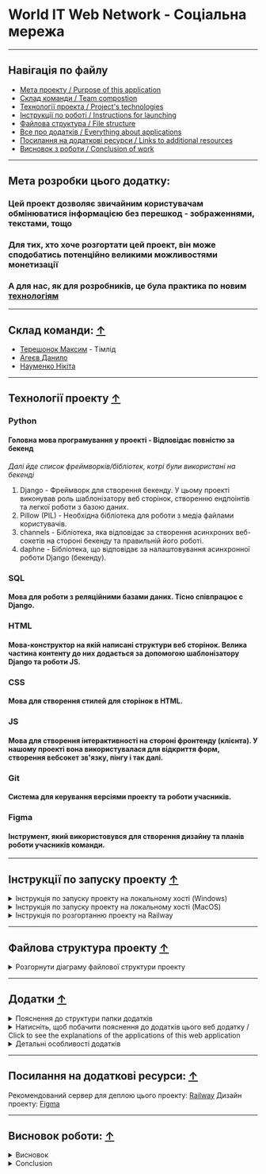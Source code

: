 # World IT Web Network - Соціальна мережа

---

## Навігація по файлу

- [Мета проекту / Purpose of this application](#мета-розробки-цього-додатку)
- [Склад команди / Team compostion](#склад-команди)
- [Технології проекта / Project's technologies](#технології-проекту)
- [Інструкції по роботі / Instructions for launching](#інструкції-по-запуску-проекту)
- [Файлова структура / File structure](#файлова-структура-проекту)
- [Все про додатків / Everything about applications](#додатки)
- [Посилання на додаткові ресурси / Links to additional resources](#посилання-на-додаткові-ресурси)
- [Висновок з роботи / Conclusion of work](#висновок-роботи)

---

## Мета розробки цього додатку:
### Цей проект дозволяє звичайним користувачам обмінюватися інформацією без перешкод - зображеннями, текстами, тощо
### Для тих, хто хоче розгортати цей проект, він може сподобатись потенційно великими можливостями монетизації
### А для нас, як для розробників, це була практика по новим [технологіям](#технології-проекту)

---

## Склад команди: [↑](#навігація-по-файлу)
* [Терешонок Максим](https://github.com/TereshonokMaksim) - Тімлід
* [Агеєв Данило](https://github.com/Ageev-Danilo)
* [Науменко Нікіта](https://github.com/Naumenko0Nikita)

---

## Технології проекту [↑](#навігація-по-файлу)
### Python 
#### Головна мова програмування у проекті - Відповідає повністю за бекенд
_Далі йде список фреймворків/бібліотек, котрі були використані на бекенді_
1. Django - Фреймворк для створення бекенду. У цьому проекті виконував роль шаблонізатору веб сторінок, створенню ендпоінтів та легкої роботи з базою даних.
2. Pillow (PIL) - Необхідна бібліотека для роботи з медіа файлами користувачів.
3. channels - Бібліотека, яка відповідає за створення асинхроних веб-сокетів на стороні бекенду та правильній його роботі.
4. daphne - Бібліотека, що відповідає за налаштовування асинхронної роботи Django (бекенду).
### SQL
#### Мова для роботи з реляційними базами даних. Тісно співпрацює с Django.
### HTML
#### Мова-конструктор на якій написані структури веб сторінок. Велика частина контенту до них додається за допомогою шаблонізатору Django та роботи JS.
### CSS
#### Мова для створення стилей для сторінок в HTML. 
### JS
#### Мова для створення інтерактивності на стороні фронтенду (клієнта). У нашому проекті вона використувалася для відкриття форм, створення вебсокет зв'язку, пінгу і так далі.
### Git
#### Система для керування версіями проекту та роботи учасників.
### Figma
#### Інструмент, який використовувся для створення дизайну та планів роботи учасників команди.

---

## Інструкції по запуску проекту [↑](#навігація-по-файлу)
<details>
<summary>Інструкція по запуску проекту на локальному хості (Windows)</summary>

### Як запустити проект ЛОКАЛЬНО / how to launch project LOCALLY

1. >Переконайтесь, що ви маєте версію Python >=3.11 з встановленим PIP (Package Installer for Python) / Make sure you have Python version >3.11 with PIP (Package Installer for Python) installed
2. >Встановіть цей проект собі на комп'ютер. Для цього, наведіться на зелену кнопку "<> Code" та натисність на найнижчу відкриту кнопку "Download ZIP" / Install this project on your computer. To do this, hover over the green "<> Code" button and click on the lowest open button "Download ZIP"
3. >Розархівуйте встановлену ZIP папку / Unzip the installed ZIP folder
4. >Відкрийте командний рядок у себе на комп'ютері та перейдіть у папку с проектом. Для цього відкрийте командний рядок у цій самий папці, або перейдіть у неї користуючись командою cd / Open a command prompt on your computer and navigate to the project folder. To do this, open a command prompt in the same folder, or navigate to it using the cd command.
5. >Коли ви перейшли у WITWN, напишіть цю команду / When you are in WITWN, write this command:
```bash
    pip install -f requirements.txt
    # Це встановить всі залежності у проекта (всі бібліотеки, які потрібні для нормальної роботи програми) / This will install all dependencies for the project (all libraries that are required for the program to work properly)
```
6. >Перейдіть у папку WITWN так, щоб вам був доступний файл manage.py (все ще за допомогою команди "cd") / Go to the WITWN folder so that you have access to the manage.py file (still using the "cd" command)
7. >Створіть базу даних проекту / Create a project database:
```bash
    python manage.py migrate
    # Це проведе міграції бази даних - створить всі моделі проекту та зробе його базу даних працюючою / This will perform database migrations - create all project models and make its database working
```
i. >Якщо ви маєте помилку (багато незрозумілого тексту) після використання цієї команди, використайте її ще раз, після виконання наступної команди / If you get an error (a lot of garbled text) after using this command, use it again, after running the following command:
```bash
    python manage.py makemigrations
    # Це створить міграції для бази даних. / This will create migrations for the database.
```
8. >Запустість проект / Run project:
```bash
    python manage.py runserver
    # Це запустить проект локально / This will run project locally
```
i. Якщо виникають помилки, переконайтеся, що ви не пропустили минулих пунктів / If errors occur, make sure you haven't missed any previous points.
#### Для продовження налаштування проекту, відкрийте інструкцію по обслуговуванню проекта / To continue configuring the project, open the project maintenance manual.

</details>

<details>
<summary>Інструкція по запуску проекту на локальному хості (MacOS)</summary>

### Як запустити проект ЛОКАЛЬНО на MacOS / How to launch project LOCALLY on MacOS

1. >Переконайтесь, що у вас встановлений Python версії >=3.11 з PIP (Package Installer for Python). Для перевірки відкрийте Терминал і введіть:
```bash
python3 --version
pip3 --version
Якщо Python або pip не встановлені, можете завантажити їх з офіційного сайту python.org або встановити через Homebrew:
```

```bash
brew install python
```
2. >Завантажте проект на свій комп’ютер. Для цього перейдіть на GitHub-репозиторій, наведіть курсор на зелену кнопку "<> Code" і натисніть "Download ZIP".

3. >Розпакуйте завантажений ZIP-файл, наприклад, через Finder або командою в Терминалі:

```bash
unzip path/to/downloaded/file.zip -d path/to/destination/
```
4. >Відкрийте Терминал і перейдіть у папку з проектом. Наприклад:

```bash
cd path/to/destination/project-folder
```
5. >Встановіть всі залежності проєкту за допомогою pip:

```bash
pip3 install -r requirements.txt
# Це встановить всі потрібні бібліотеки для роботи проекту
```
6. >Переконайтесь, що ви в папці з файлом manage.py (якщо потрібно, перейдіть в цю папку за допомогою cd).

7. >Створіть базу даних і застосуйте міграції:

```bash
python3 manage.py migrate
# Це створить всі таблиці в базі даних, необхідні для проекту
```
- Якщо з'являться помилки, спробуйте спочатку створити міграції командою:

```bash
python3 manage.py makemigrations
```
а потім знову:

```bash
python3 manage.py migrate
```
8. >Запустіть локальний сервер проекту:

```bash
python3 manage.py runserver
# Проект запуститься локально, зазвичай за адресою http://127.0.0.1:8000/
```
9. >Відкрийте браузер і перейдіть за адресою, яку вивів сервер (наприклад, http://127.0.0.1:8000/), щоб побачити роботу проекту.

### Поради:

- Використовуйте python3 та pip3 замість просто python і pip, бо на MacOS зазвичай встановлено Python 2.x як python за замовчуванням.

- Якщо у вас немає Homebrew, ви можете встановити його, перейшовши на https://brew.sh/.

- Якщо виникають помилки, перевірте, чи правильно виконані всі попередні кроки.


</details>

<details>
<summary>Інструкція по розгортанню проекту на Railway</summary>

### Це інструкція по розгортанню проекту на платформі Railway, з іншими платформами ця інструкція буде іншою

1. >Для цього вам знадобиться акаунт GitHub (набагато спрощує роботу), тому якщо ви не маєте акаунту GitHub, будь ласка, створіть зараз. Якщо ви маєте акаунт, ідіть до наступного пункту
2. >Встановіть цей проект за допомого "Code <>" або склонуйте, щоб створити с ним репозиторій на вашому акаунті
3. >Коли ви маєте цей проект на репозиторії, зайдіть у файл settings.py (що знаходиться у WITWN папці) та додайте у ALLOWED_HOSTS і CSRF_TRUSTED_ORIGINS домен вашого сайту.
4. >Перевірте змінну (константу) DEBUG у settings.py, якщо вона True то змініть обов'язково на False, щоб зробити ваш сайт безпечним від найлегших спроб взлому.
5. >Далі, створіть акаунт (якщо не маєте) на [Railway](https://railway.com/) та додайте підключення до вашого GitHub акаунту. 
6. >Після цього, зайдіть у deploy та помістить туди свій репозиторій. Він буде автоматично оновлюватись якщо ви зробите деякі зміни до свого репозиторію на GitHub.
7. >Додайте змінну у ваш деплой DJANGO_SETTINGS_MODULE та ставте значення "WITWN.settings"
8. >Далі, зайдіть у налаштування вашого деплою та ставте свій домен (або згенеруйте та замініть значення у ALLOWED_HOSTS i CSRF_TRUSTED_ORIGINS)
9. >Перейдіть на ваш домен. Якщо воно не працює, то перевірте виконання всіх пунктів. Якщо воно все ще не працює, то, можливо воно не встигло завантажитись, але якщо воно завантажилось та не працює, то це проблема у проекті.

</details>

---

## Файлова структура проекту [↑](#навігація-по-файлу)
<details>
<summary>Розгорнути діаграму файлової структури проекту</summary>

```mermaid
%%{ init : { "theme" : "default", "flowchart" : { "curve" : "linear" } }}%%

flowchart LR

    A(WITWN_main) --> L(WITWN)
    A(WITWN_main) --> K(core_app)
    A(WITWN_main) --> J(chat_app)
    A(WITWN_main) --> I(user_app)
    A(WITWN_main) --> H(friends_app)
    A(WITWN_main) --> G(media)
    A(WITWN_main) --> F(templates)
    A(WITWN_main) --> E(Static Base)
    A(WITWN_main) --> D([db.sqlite3])
    A(WITWN_main) --> C([manage.py])


    LA(WITWN dummy):::hidden --> DB([asgi.py])
    LA(WITWN dummy):::hidden --> DC([settings.py])
    LA(WITWN dummy):::hidden --> DD([urls.py])
    LA(WITWN dummy):::hidden --> DE([wsgi.py])

    L --> LA

    KA(core_app dummy):::hidden --> KB(migrations)
    KA(core_app dummy):::hidden --> KC(Static Base)
    KA(core_app dummy):::hidden --> KD(templates/home)
    KA(core_app dummy):::hidden --> KE([apps.py])
    KA(core_app dummy):::hidden --> KF([urls.py])
    KA(core_app dummy):::hidden --> KG([utils.py])
    KA(core_app dummy):::hidden --> KH([views.py])

    KDA(core_app_htmls dummy):::hidden --> KDB([publications.html])
    KDA(core_app_htmls dummy):::hidden --> KDC([albums.html])
    KDA(core_app_htmls dummy):::hidden --> KDD([settings.html])
    KDA(core_app_htmls dummy):::hidden --> KDE(post_tags)

    KD --> KDA
    K --> KA


    JA(chat_app dummy):::hidden --> JB(migrations)
    JA(chat_app dummy):::hidden --> JC(Static Base)
    JA(chat_app dummy):::hidden --> JD(templates)
    JA(chat_app dummy):::hidden --> JE([admin.py])
    JA(chat_app dummy):::hidden --> JF([models.py])
    JA(chat_app dummy):::hidden --> JG([urls.py])
    JA(chat_app dummy):::hidden --> JH([views.py])
    JA(chat_app dummy):::hidden --> JI([forms.py])
    JA(chat_app dummy):::hidden --> JJ([consumers.py])
    JA(chat_app dummy):::hidden --> JK([routing.py])

    JDA(chat_app_htmls dummy):::hidden --> JDC([chats.html])

    JD --> JDA
    J --> JA


    IA(user_app dummy):::hidden --> IB(migrations)
    IA(user_app dummy):::hidden --> IC(Static Base)
    IA(user_app dummy):::hidden --> ID(templates)
    IA(user_app dummy):::hidden --> IE([admin.py])
    IA(user_app dummy):::hidden --> IF([models.py])
    IA(user_app dummy):::hidden --> IG([urls.py])
    IA(user_app dummy):::hidden --> IH([views.py])
    IA(user_app dummy):::hidden --> II([utils.py])
    IA(user_app dummy):::hidden --> IJ([forms.py])

    IDA(user_app_htmls dummy):::hidden --> IDB([confirmation.html])
    IDA(user_app_htmls dummy):::hidden --> IDC([login.html])
    IDA(user_app_htmls dummy):::hidden --> IDD([reg.html])
    IDA(user_app_htmls dummy):::hidden --> IDE([reg_success.html])
    IDA(user_app_htmls dummy):::hidden --> IDF(user_base)

    ID --> IDA
    I --> IA


    G(media) --> GA(images)
    GA(images) --> GB(avatars)
    GA(images) --> GB(group_avatars)
    GA(images) --> GB(messages)
    GA(images) --> GB(posts)


    F(templates) --> FA([base.html])
    F(templates) --> FA([main_base.html])


    EY(Static Base) --> EYA(css)
    EY(Static Base) --> EYB(js)
    EY(Static Base) --> EYC(images)
    EY(Static Base) --> EYD(fonts)

    EYA(css) --> EYAA([base_style.css])
    EYA(css) --> EYAA([base_main_page.css])
    EYA(css) --> EYAA([font_loader.css])
    EYB(js) --> EYBA([loader.js])
    EYC(images) --> EYCA(any images for web page)
    EYD(fonts) --> EYDA(Only in global static app, fonts)

    classDef hidden display: none

```

</details>

---

## Додатки [↑](#навігація-по-файлу)

<details>

<summary>Пояснення до структури папки додатків</summary>

*app - Папка у якій створен веб додаток і його базові складові (інші є у папці static та templates) / The folder in which the web application and its basic components are created (others are in the static and templates folder)

    admin.py - Відповідає за реєстрацію моделі для адмін сторінки (а також за її оформлення) / Responsible for registering the model for the page admin (as well as for its design)

    apps.py - Відповідає за головну інформацію додатку для роботи Django фреймворка / Responsible for the main information of the application for the Django framework to work

    models.py - Відповідає за моделі (таблиці) у базі даних / Responsible for models (tables) in the database

    urls.py - Відповідає за встановлення посилання до сторінок, а також функцій, котрі їх оброблюють / Responsible for establishing links to pages, as well as the functions that process them

    forms.py - Відповідає за створення та перевірку на правильність форм, які пізніше використовуються для будування сторінки в html 

    consumers.py - Відповідає за створення класів вебсокетів, які активно утримують зв'язок з клієнтом на протязі усього сеансу

    routing.py - Відповідає за створення шляхів до вище споменутих вебсокетів

    views.py - Відповідає за створення ендпоінтів - функцій та класів у котрих вказано яку відповідь треба дати на запит від клієнта (користувача або JS)

    templates - Папка у якій зберігаються усі веб сторінки даного додатку / Folder in which all web pages of this application are stored

        *.html - Відповідає за конструкцію веб сторінки / Responsible for the design of the web page


project - Папка, у якій створено всі складові фундаменту проекту / Folder in which all components of the foundation of the project are created

    asgi.py - Відповідає за асинхрону роботу вебсокетів з бекендом Django

    settings.py - Відповідає за налаштування роботи бекенду / Responsible for configuring the backend

    urls.py - Відповідає за налаштування веб адресів сторінок та media файлів / Responsible for setting web addresses of pages and media files

    wsgi.py - Відповідає за синхрону роботу Django (http запити, тощо)


static - Папка у якій зберігаються усі статичні файли (js/css/картинки) / Folder in which all static files (js/css/images) are stored


    *_app - Папка яка відповідає за статичні файли вказаного додатка / The folder responsible for the static files of the specified application

        js - Папка, у якій зберігаються усі js скрипти / The folder where all js scripts are stored

            script.js - Файл з скриптом додатку / Application script file

        css - Папка, у якій зберігаються усі css стилі / The folder where all css styles are stored

            styles.css - Файл з стилями додатку / Application styles file

        images - Папка, у якій зберігаються усі зображення що НЕ змінюються протягом використання сайту

        fonts - Папка, у якій зберігаються усі шрифти / The folder where all fonts are stored
            
            *.ttf - Файл з інформацією про шрифт / Font information file


media -  Папка, у якій зберігаються усі файли, що додали користувачи (дивиться нижче). Файли також мають спеціфічну назву, яка потрібна для уникнення конфліктів про файли с однаковими назвами.

    images - Всі зображення в папці media.

        avatars - Папка, у якій зберігаються всі аватари користувачів

        group_avatars - Папка, у якій зберігаються всі аватари чат-груп

        messages - Папка, у якій зберігаються всі зображення що користувачи надіслали у повідомленнях у чатах (групових та персональних)

        posts - Папка, у якій зберігаються усі зображення, що користувачи надіслали у своїх постах (пости могуть мати багато зображень)


manage.py - Файл, який користується для роботи вас з цим проектом / The file that you use to work with this project

README.md - Файл, котрий ви зараз читаєте. Створенний для пояснювання проекту для оточуючих. / The file you are currently reading. Created to explain the project to others. 

Procfile - Файл, у якому вказані інструкції по запуску проекту для серверу Railway

requirements.txt - Файл, у якому вказані всі модулі, бібліотеки, та фреймворки, що потрібно встановити заради роботи проекту

.gitignore - Файл, у якому написані всі шляхи/імена файлів що потрібно ігнорувати перед публікацією свого репозиторію цього проекту
</details>


<details>

<summary>Натисніть, щоб побачити пояснення до додатків цього веб додатку / Click to see the explanations of the applications of this web application</summary>
<!-- NO LONGER TODO :) -->

### Core app (у коді просто core_app / in the code just core_app)
- Цей додаток відповідає за домашню сторінку, сторінку Мої Пости (те саме що й домашня, але менше контенту) та сторінку налаштувань
- На домашній сторінці можна переглядати недавні пости інших користувачів, або свої пости. Також, можна побачити чи маєте ви запити в друзі та повідомлення від друзів
- На сторінці моїх постів можна побачити тільки свої пости, що спрощує їх редагування/видалення
- На сторінці налаштувань, ви можете змінити свій профіль або переглянути свої альбоми

### Friends app (у коді friends_app / in the code friends_app)
- Цей додаток відповідає за систему друзів - їх перегляд, запити від друзів, та видалення.
- Він містить сторінки всієї короткої інформації о друзях, запитах та рекомендованих.
- Якщо вам недостатньо короткої інформації на сторінці всього, ви можете переглядати по фільтрам "Друзі", "Рекомендації" та "Запити" щоб побачити всіх, хто відноситься до цих категорій
- Також, тут є сторінка користувача, де можно коротко переглянути його альбоми, всі його пости та коротку інформацію про нього (читачі, друзі, ім'я тощо.) 

### User app (у коді просто user_app)
- Цей додаток відповідає за всю роботу з системою користувачів
- У цьому додатку є багато сторінок, але з головних - сторінка реєстрації та авторизації 
- Після реєстрації користувачу на пошту приходе повідомлення про підтвердження своєї пошти, тому одна пошта може бути тільки на один акаунт, так само як і логін / After registration, the user receives a confirmation message to their email, so one email can only be used for one account, as well as a login.

### Chat App (у коді просто chat_app / in the code just chat_app)
- Цей додаток має всього одну сторінку - сторінку чатів, на якій відбувається все, що стосується чатів.
- За допомогою цієї сторінки, користувач може написати або відправити цікаве фото своїм контактам, або вже існуючим чатам с другою людиною. 
- Якщо користувач хоче поспілкуватися с багатьма, він може створити групу користувачів, у котрій всі зможуть бачити його повідомлення, так само як і він буде бачити повідомлення всіх користувачів цієї групи. У групу він може додати лише свої контакти. Адміном групи є той, хто її створив.
- Адмін групи може додати або видалити учасників, змінити аватар та ім'я групи, про що буде сповіщено учасникам. Також, він може взагалі видалити групу, що викличе її видалення у всіх користувачів.
- Можна побачити усі зображення цієї групи або чату якщо у деталях (віконцю, котре відкривається при натисканні на три точки) вибрати "Медіа"
- Ще раз, це все відбувається за допомогою вебсокетів, тому увесь цей час користувач залишається на одній сторінці.

</details>

<details>

<summary>Детальні особливості додатків</summary>

### Система друзів

#### Друзі, це дві людини, одна з котрих надіслала запит на додавання у друзі, та друга прийняла його. Якщо друга людина відхилить його, то вони знову стануть просто користувачами між собою.
#### Два друга можуть слати один одному повідомлення, навіть, якщо їхня дружба закінчилася, але вони не видалили чат.


### Альбоми

#### Альбоми - група фото, що користувач зберігає до себе у профіль за допомогою сторінки альбомів (доступна з сторінки налаштувань)

#### Ці альбоми, можуть, коротко, бачити інші користувачі, коли вони переглядають ваш профіль. Ви можете використовувати це, як сховище ваших зображень.


### Чати

<!-- orig: сторінка чатів виконана повністю за допомогою чорної магії -->
#### Сторінка чатів виконана повністю за допомогою вебсокетів, що дозволило нам зробити її без перезавнтажень - надіслання повідомення, створення групи, редагування групи - все це без єдиного перезавантаження.

#### У чатах користувачі можуть надіслати не просто текст, а ще й зображення, котре, якщо вони загулблять, вони зможуть знайти у секції "Медіа"

#### Користувач може швидко побачити повідомлення на правій панелі на домашній сторінці у розділі "Повідомлення"

#### Якщо користувач вже на сторінці чатів, він може бачити останнє повідомлення у кожному чаті, але, доки він під'єднан до серверу (що потрібно для отримання повідомлень), він позначається як "У мережі"

</details>

---

## Посилання на додаткові ресурси:  [↑](#навігація-по-файлу)

Рекомендований сервер для деплою цього проекту: [Railway](https://railway.com/)
Дизайн проекту: [Figma](https://www.figma.com/design/20TZphWNufeAQYOe7E1sze/%D0%A1%D0%BE%D1%86%D1%96%D0%B0%D0%BB%D1%8C%D0%BD%D0%B0-%D0%BC%D0%B5%D1%80%D0%B5%D0%B6%D0%B0-World-IT?node-id=6-26&t=6FcZEGOAfhm7mSQr-1)

---

## Висновок роботи:  [↑](#навігація-по-файлу)

<details>
<summary>Висновок</summary>

Під час проекту був створений прототип соціальної мережі з функціями реального часу. Використання Django разом із Django Channels та сервером Daphne дозволило реалізувати двонаправлену комунікацію між користувачами, що є важливою частиною сучасних соціальних платформ. Така організація дала змогу впровадити функції живих чатів, миттєвих сповіщень та динамічного оновлення контенту без перезавантаження сторінки, роблячи взаємодію користувачів більш плавною та цікавою.

Проект розробляла команда з трьох осіб, кожен із яких відповідав за різні частини: логіку бекенду, налаштування асинхронних процесів, інтерактивний інтерфейс та тестування. Ефективна співпраця та комунікація допомогли подолати різні технічні складнощі й зробити продукт стабільним та зручним у використанні. Команда користувалась системою контролю версій та інструментами для управління завданнями, що забезпечило плавний робочий процес і швидке вирішення проблем.

## Основні використані технології:

- **Django 4.x** — бекенд-фреймворк для обробки основних запитів, керування базою даних, забезпечення безпеки та автентифікації користувачів;
- **Django Channels** — підтримка WebSocket-з’єднань для обміну повідомленнями в реальному часі, що виходить за межі традиційних HTTP-запитів, забезпечуючи асинхронну комунікацію;
- **Daphne** — ASGI-сервер, який дає змогу Django працювати асинхронно, ефективно обробляючи одночасні WebSocket-з’єднання;
- **Django cache** — вбудована система кешування Django, що оптимізує доступ до даних і знижує навантаження на сервер без використання зовнішніх залежностей;
- **MySQL** — реляційна база даних для зберігання інформації про користувачів та інші необхідні дані;
- **HTML, CSS, JavaScript** — фронтенд-технології для створення адаптивного, зручного інтерфейсу, який у реальному часі взаємодіє з бекендом через WebSocket;

## Реалізовані функції:

- Система реєстрації та автентифікації користувачів на основі CSRF-токенів, що забезпечує безпечний доступ і керування сесіями;
- Чат з оновленням у реальному часі завдяки WebSocket і стрічка новин, що дозволяє миттєво спілкуватись і динамічно оновлювати контент;
- Валідація вводу та обробка форм за допомогою Django для підтримки цілісності даних та покращення досвіду користувачів;
- Адаптивний дизайн, що підтримує широкий спектр пристроїв, включно з десктопами, планшетами та смартфонами.

Робота з Django Channels дала цінний досвід у сфері асинхронної розробки веб-додатків. Команда стикнулася з труднощами у налаштуванні серверного середовища, поєднанні синхронного та асинхронного коду, а також у забезпеченні коректного маршрутизації WebSocket-повідомлень. Ці виклики сприяли глибшому розумінню та набутих навичок роботи зі складними веб-застосунками. Використання Django cache дозволило уникнути залежності від зовнішніх сервісів, таких як Redis, що спростило розгортання та підтримку.

Команда приділяла особливу увагу зручності користування, проводила тестування на різних браузерах та оптимізувала інтерфейс, щоб забезпечити стабільну роботу на різних платформах. Така увага до деталей значно підвищила якість продукту.

Підсумовуючи, проект показав, що можливо створити функціональний прототип соціальної мережі з підтримкою реального часу на базі Django. Набутий досвід у роботі з асинхронними технологіями, WebSocket та командній розробці буде корисним для майбутніх проектів. Окрім технічних знань, цей досвід підкреслив важливість командної роботи, чіткої комунікації та правильного планування у розробці програмного забезпечення.

## Майбутні покращення:

- Додавання підтримки мультимедійного контенту (фото, відео) для більшої залученості користувачів;
- Впровадження розширених налаштувань приватності та персоналізації профілю;
- Розробка аналітики поведінки користувачів для покращення платформи відповідно до їхніх потреб;
- Масштабування системи з використанням додаткових механізмів кешування та балансування навантаження;
- Інтеграція із зовнішніми сервісами, такими як соціальний вхід та інструменти модерації контенту, для підвищення безпеки і функціональності.

Загалом, цей проект є міцною основою для подальшого розвитку повнофункціональної соціальної мережі з підтримкою реального часу. Досвід команди підтверджує можливість створення сучасних веб-застосунків на базі Django та пов’язаних асинхронних технологій.

</details>

<details>
<summary>Conclusion</summary>

During the project, a prototype of a social network with real-time features was created. Using Django together with Django Channels and the Daphne server allowed implementing two-way communication between users, which is essential for modern social platforms. This setup enabled features like live chats, instant notifications, and dynamic content updates without page reloads, making user interactions more seamless and engaging.

The project was developed by a team of three people, each contributing to different parts: backend logic, asynchronous process setup, interactive interface, and testing. Effective collaboration and communication helped overcome various technical challenges and make the product stable and user-friendly. The team used version control and task management tools to coordinate development, which ensured smooth workflow and efficient problem-solving.

## Main technologies used:

- **Django 4.x** — backend framework handling core requests, database management, security, and user authentication;
- **Django Channels** — supports WebSocket connections for real-time messaging beyond traditional HTTP requests, enabling asynchronous communication;
- **Daphne** — ASGI server that allows Django to run asynchronously, efficiently handling multiple simultaneous WebSocket connections;
- **Django cache** — Django’s built-in caching system used to optimize data access and reduce server load without external dependencies;
- **MySQL** — relational database for storing users’ data, posts, and other necessary information;
- **HTML, CSS, JS** — front-end technologies used to build a responsive, user-friendly interface that interacts with the backend in real time via WebSocket;

## Features implemented:

- User registration and authentication system using CSRF tokens, providing secure access and session management;
- Real-time chat and news feed updates powered by WebSocket, allowing instant communication and dynamic content refresh;
- User notifications delivered immediately when new events occur, enhancing user engagement without page reloads;
- Input validation and error handling with Django forms to ensure data integrity and improve user experience;
- Automated unit and integration testing to maintain system stability and reliability during development;
- Responsive design techniques applied to support a wide range of devices, including desktops, tablets, and smartphones.

Working with Django Channels provided valuable insights into asynchronous web development concepts and challenges. The team encountered difficulties configuring the server environment, handling the coexistence of synchronous and asynchronous code, and ensuring accurate routing of WebSocket messages. However, these challenges led to deeper understanding and experience in managing complex web applications. Using django.core.cache eliminated the need for external services like Redis, simplifying deployment and maintenance.

The team prioritized usability, conducting cross-browser testing and optimizing the interface to deliver a consistent experience across different platforms. This attention to detail contributed significantly to the overall quality of the product.

In summary, the project demonstrated that it is possible to build a functional social network prototype using Django with real-time capabilities. The knowledge and skills acquired in asynchronous programming, WebSocket communication, and collaborative development will be valuable for future projects. Moreover, this experience emphasized the importance of teamwork, clear communication, and proper planning in software development.

## Future improvements:

- Adding support for multimedia content such as files and videos to enrich user interaction;
- Implementing advanced privacy settings and profile customization options to enhance user control over data visibility;
- Developing analytics features to track user behavior and improve the platform’s responsiveness to user needs;
- Scaling the application by integrating additional caching mechanisms and load balancing to support a growing user base;
- Exploring integration with external services like social login providers and content moderation tools to enhance security and functionality.

Overall, this project serves as a solid foundation for further development of a fully-featured social network with real-time interaction support. The team’s experience confirms the feasibility of building modern web applications using Django and related asynchronous technologies.

</details>